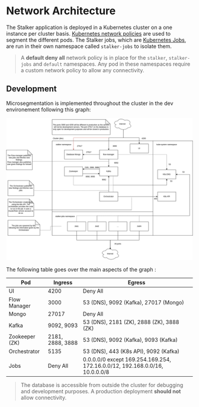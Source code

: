 
# Network Architecture

The Stalker application is deployed in a Kubernetes cluster on a one instance per cluster basis. [Kubernetes network policies](https://kubernetes.io/docs/concepts/services-networking/network-policies/) are used to segment the different pods. The Stalker jobs, which are [Kubernetes Jobs](https://kubernetes.io/docs/concepts/workloads/controllers/job/), are run in their own namespace called `stalker-jobs` to isolate them.

> A **default deny all** network policy is in place for the `stalker`, `stalker-jobs` and `default` namespaces. Any pod in these namespaces require a custom network policy to allow any connectivity.

## Development

Microsegmentation is implemented throughout the cluster in the dev environement following this graph:

![Development Stalker Network Architecture](./ressources/stalker_dev_arch.drawio.png)

The following table goes over the main aspects of the graph :

| Pod            | Ingress          | Egress                                                                      |
| -------------- | ---------------- | --------------------------------------------------------------------------- |
| UI             | 4200             | Deny All                                                                    |
| Flow Manager   | 3000             | 53 (DNS), 9092 (Kafka), 27017 (Mongo)                                       |
| Mongo          | 27017            | Deny All                                                                    |
| Kafka          | 9092, 9093       | 53 (DNS), 2181 (ZK), 2888 (ZK), 3888 (ZK)                                   |
| Zookeeper (ZK) | 2181, 2888, 3888 | 53 (DNS), 9092 (Kafka), 9093 (Kafka)                                        |
| Orchestrator   | 5135             | 53 (DNS), 443 (K8s API), 9092 (Kafka)                                       |
| Jobs           | Deny All         | 0.0.0.0/0 except 169.254.169.254, 172.16.0.0/12, 192.168.0.0/16, 10.0.0.0/8 |

> The database is accessible from outside the cluster for debugging and development purposes. A production deployment **should not** allow connectivity.
